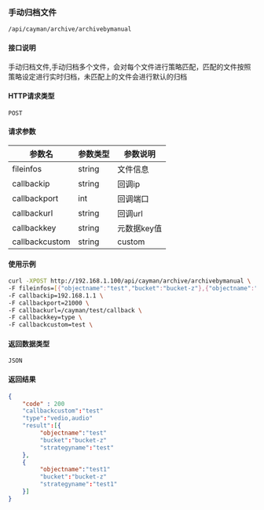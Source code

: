 ### 手动归档文件
`/api/cayman/archive/archivebymanual`

#### 接口说明
手动归档文件,手动归档多个文件，会对每个文件进行策略匹配，匹配的文件按照策略设定进行实时归档，未匹配上的文件会进行默认的归档

#### HTTP请求类型
`POST`

#### 请求参数
|参数名|参数类型|参数说明|
|--|--|--|
|fileinfos|string|文件信息|
|callbackip|string|回调ip|
|callbackport|int|回调端口|
|callbackurl|string|回调url|
|callbackkey|string|元数据key值|
|callbackcustom|string|custom|



#### 使用示例
```sh
curl -XPOST http://192.168.1.100/api/cayman/archive/archivebymanual \
-F fileinfos=[{"objectname":"test","bucket":"bucket-z"},{"objectname":"test1","bucket":bucket-z}] \
-F callbackip=192.168.1.1 \
-F callbackport=21000 \
-F callbackurl=/cayman/test/callback \
-F callbackkey=type \
-F callbackcustom=test \
```

#### 返回数据类型
`JSON`

#### 返回结果
```json
{
    "code" : 200
    "callbackcustom":"test"
    "type":"vedio,audio"
    "result":[{
         "objectname":"test"
         "bucket":"bucket-z"
         "strategyname":"test"
    },
    {
         "objectname":"test1"
         "bucket":"bucket-z"
         "strategyname":"test1"
    }]
}
```
